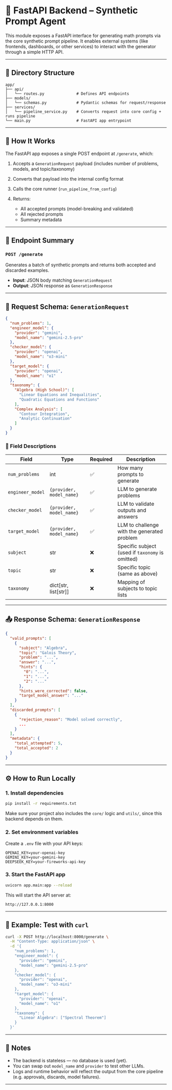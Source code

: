 # 🚀 FastAPI Backend – Synthetic Prompt Agent

This module exposes a FastAPI interface for generating math prompts via the core synthetic prompt pipeline. It enables external systems (like frontends, dashboards, or other services) to interact with the generator through a simple HTTP API.

---

## 📁 Directory Structure

```
app/
├── api/
│   └── routes.py              # Defines API endpoints
├── models/
│   └── schemas.py             # Pydantic schemas for request/response
├── services/
│   └── pipeline_service.py    # Converts request into core config + runs pipeline
└── main.py                    # FastAPI app entrypoint
```

---

## 🔧 How It Works

The FastAPI app exposes a single POST endpoint at `/generate`, which:

1. Accepts a `GenerationRequest` payload (includes number of problems, models, and topic/taxonomy)
2. Converts that payload into the internal config format
3. Calls the core runner (`run_pipeline_from_config`)
4. Returns:

   * All accepted prompts (model-breaking and validated)
   * All rejected prompts
   * Summary metadata

---

## 🔁 Endpoint Summary

### `POST /generate`

Generates a batch of synthetic prompts and returns both accepted and discarded examples.

* **Input**: JSON body matching `GenerationRequest`
* **Output**: JSON response as `GenerationResponse`

---

## 🧾 Request Schema: `GenerationRequest`

```json
{
  "num_problems": 1,
  "engineer_model": {
    "provider": "gemini",
    "model_name": "gemini-2.5-pro"
  },
  "checker_model": {
    "provider": "openai",
    "model_name": "o3-mini"
  },
  "target_model": {
    "provider": "openai",
    "model_name": "o1"
  },
  "taxonomy": {
    "Algebra (High School)": [
      "Linear Equations and Inequalities",
      "Quadratic Equations and Functions"
    ],
    "Complex Analysis": [
      "Contour Integration",
      "Analytic Continuation"
    ]
  }
}
```

### 🧠 Field Descriptions

| Field            | Type                     | Required | Description                                      |
| ---------------- | ------------------------ | -------- | ------------------------------------------------ |
| `num_problems`   | int                      | ✅        | How many prompts to generate                     |
| `engineer_model` | `{provider, model_name}` | ✅        | LLM to generate problems                         |
| `checker_model`  | `{provider, model_name}` | ✅        | LLM to validate outputs and answers              |
| `target_model`   | `{provider, model_name}` | ✅        | LLM to challenge with the generated problem      |
| `subject`        | str                      | ❌        | Specific subject (used if `taxonomy` is omitted) |
| `topic`          | str                      | ❌        | Specific topic (same as above)                   |
| `taxonomy`       | dict\[str, list\[str]]   | ❌        | Mapping of subjects to topic lists               |

---

## 📤 Response Schema: `GenerationResponse`

```json
{
  "valid_prompts": [
    {
      "subject": "Algebra",
      "topic": "Galois Theory",
      "problem": "...",
      "answer": "...",
      "hints": {
        "0": "...",
        "1": "...",
        "2": "..."
      },
      "hints_were_corrected": false,
      "target_model_answer": "..."
    }
  ],
  "discarded_prompts": [
    {
      "rejection_reason": "Model solved correctly",
      ...
    }
  ],
  "metadata": {
    "total_attempted": 5,
    "total_accepted": 2
  }
}
```

---

## ⚙️ How to Run Locally

### 1. Install dependencies

```bash
pip install -r requirements.txt
```

Make sure your project also includes the `core/` logic and `utils/`, since this backend depends on them.

### 2. Set environment variables

Create a `.env` file with your API keys:

```dotenv
OPENAI_KEY=your-openai-key
GEMINI_KEY=your-gemini-key
DEEPSEEK_KEY=your-fireworks-api-key
```

### 3. Start the FastAPI app

```bash
uvicorn app.main:app --reload
```

This will start the API server at:

```
http://127.0.0.1:8000
```

---

## 🔬 Example: Test with `curl`

```bash
curl -X POST http://localhost:8000/generate \
  -H "Content-Type: application/json" \
  -d '{
    "num_problems": 1,
    "engineer_model": {
      "provider": "gemini",
      "model_name": "gemini-2.5-pro"
    },
    "checker_model": {
      "provider": "openai",
      "model_name": "o3-mini"
    },
    "target_model": {
      "provider": "openai",
      "model_name": "o1"
    },
    "taxonomy": {
      "Linear Algebra": ["Spectral Theorem"]
    }
  }'
```

---

## 🧼 Notes

* The backend is stateless — no database is used (yet).
* You can swap out `model_name` and `provider` to test other LLMs.
* Logs and runtime behavior will reflect the output from the core pipeline (e.g. approvals, discards, model failures).

---